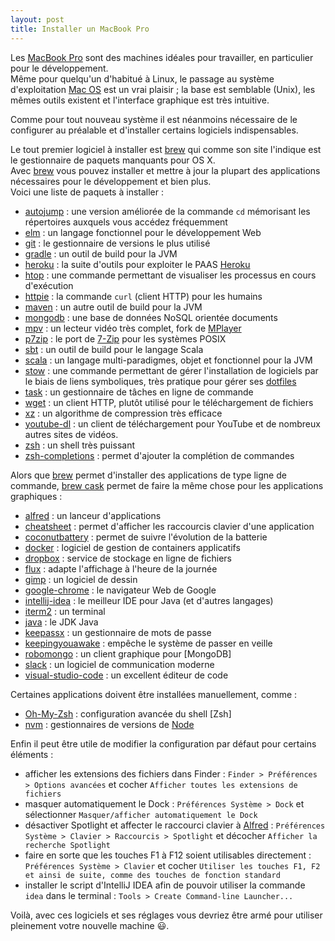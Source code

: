 ```yaml
---
layout: post
title: Installer un MacBook Pro
---
```

Les [MacBook Pro](http://www.apple.com/fr/macbook-pro/) sont des machines idéales pour travailler, en particulier pour le développement.  
Même pour quelqu'un d'habitué à Linux, le passage au système d'exploitation [Mac OS](http://www.apple.com/fr/osx/) est un vrai plaisir ; 
la base est semblable (Unix), les mêmes outils existent et l'interface graphique est très intuitive.  

Comme pour tout nouveau système il est néanmoins nécessaire de le configurer au préalable et d'installer certains logiciels indispensables.  

Le tout premier logiciel à installer est [brew] qui comme son site l'indique est le gestionnaire de 
paquets manquants pour OS X.  
Avec [brew] vous pouvez installer et mettre à jour la plupart des applications nécessaires pour le 
développement et bien plus.  
Voici une liste de paquets à installer :

  * [autojump](https://github.com/wting/autojump/wiki) : une version améliorée de la commande `cd` mémorisant les répertoires 
    auxquels vous accédez fréquemment
  * [elm](http://elm-lang.org/) : un langage fonctionnel pour le développement Web
  * [git](https://git-scm.com/) : le gestionnaire de versions le plus utilisé
  * [gradle](https://gradle.org/) : un outil de build pour la JVM
  * [heroku](https://toolbelt.heroku.com/standalone) : la suite d'outils pour exploiter le PAAS [Heroku](https://www.heroku.com/)
  * [htop](http://hisham.hm/htop/) : une commande permettant de visualiser les processus en cours d'exécution
  * [httpie](https://httpie.org/) : la commande `curl` (client HTTP) pour les humains
  * [maven](http://braumeister.org/formula/maven) : un autre outil de build pour la JVM
  * [mongodb](https://www.mongodb.org/) : une base de données NoSQL orientée documents
  * [mpv](https://mpv.io/) : un lecteur vidéo très complet, fork de [MPlayer](http://www.mplayerhq.hu/)
  * [p7zip](http://p7zip.sourceforge.net/) : le port de [7-Zip](http://www.7-zip.org/) pour les systèmes POSIX
  * [sbt](http://www.scala-sbt.org/) : un outil de build pour le langage Scala
  * [scala](https://www.scala-lang.org/) : un langage multi-paradigmes, objet et fonctionnel pour la JVM
  * [stow](https://www.gnu.org/software/stow/manual/stow.html) : une commande permettant de gérer l'installation de logiciels 
    par le biais de liens symboliques, très pratique pour gérer ses [dotfiles](https://dotfiles.github.io/)
  * [task](https://taskwarrior.org/) : un gestionnaire de tâches en ligne de commande
  * [wget](https://www.gnu.org/software/wget/) : un client HTTP, plutôt utilisé pour le téléchargement de fichiers
  * [xz](http://tukaani.org/xz/) : un algorithme de compression très efficace
  * [youtube-dl](https://rg3.github.io/youtube-dl/) : un client de téléchargement pour YouTube et de nombreux autres sites de vidéos.
  * [zsh](http://www.zsh.org/) : un shell très puissant
  * [zsh-completions](https://github.com/zsh-users/zsh-completions) : permet d'ajouter la complétion de commandes

Alors que [brew] permet d'installer des applications de type ligne de commande, [brew cask](https://caskroom.github.io/) 
permet de faire la même chose pour les applications graphiques :

  * [alfred] : un lanceur d'applications
  * [cheatsheet](https://www.cheatsheetapp.com/CheatSheet/) : permet d'afficher les raccourcis clavier d'une application
  * [coconutbattery](http://www.coconut-flavour.com/coconutbattery/) : permet de suivre l'évolution de la batterie
  * [docker](https://www.docker.com/) : logiciel de gestion de containers applicatifs
  * [dropbox](https://www.dropbox.com/) : service de stockage en ligne de fichiers 
  * [flux](https://justgetflux.com/) : adapte l'affichage à l'heure de la journée
  * [gimp](http://www.gimp.org/) : un logiciel de dessin
  * [google-chrome](https://www.google.fr/chrome/browser/desktop/index.html) : le navigateur Web de Google
  * [intellij-idea](https://www.jetbrains.com/idea/) : le meilleur IDE pour Java (et d'autres langages)
  * [iterm2](https://iterm2.com/) : un terminal
  * [java](http://www.oracle.com/technetwork/java/javase/downloads/index.html) : le JDK Java
  * [keepassx](https://www.keepassx.org/) : un gestionnaire de mots de passe
  * [keepingyouawake](https://github.com/newmarcel/KeepingYouAwake) : empêche le système de passer en veille
  * [robomongo](https://robomongo.org/) : un client graphique pour [MongoDB]
  * [slack](https://slack.com/) : un logiciel de communication moderne
  * [visual-studio-code](https://code.visualstudio.com/) : un excellent éditeur de code

Certaines applications doivent être installées manuellement, comme :

  * [Oh-My-Zsh](http://ohmyz.sh/) : configuration avancée du shell [Zsh]
  * [nvm](https://github.com/creationix/nvm) : gestionnaires de versions de [Node](https://nodejs.org/)

Enfin il peut être utile de modifier la configuration par défaut pour certains éléments :

  * afficher les extensions des fichiers dans Finder : `Finder > Préférences > Options avancées` et cocher `Afficher toutes les extensions de fichiers`
  * masquer automatiquement le Dock : `Préférences Système > Dock` et sélectionner `Masquer/afficher automatiquement le Dock`
  * désactiver Spotlight et affecter le raccourci clavier à [Alfred] : `Préférences Système > Clavier > Raccourcis > Spotlight` 
    et décocher `Afficher la recherche Spotlight`
  * faire en sorte que les touches F1 à F12 soient utilisables directement : `Préférences Système > Clavier` et cocher
    `Utiliser les touches F1, F2 et ainsi de suite, comme des touches de fonction standard`
  * installer le script d'IntelliJ IDEA afin de pouvoir utiliser la commande `idea` dans le terminal : 
    `Tools > Create Command-line Launcher...`

Voilà, avec ces logiciels et ses réglages vous devriez être armé pour utiliser pleinement votre nouvelle machine :smiley:.

[brew]: http://brew.sh/
[alfred]: https://www.alfredapp.com/
